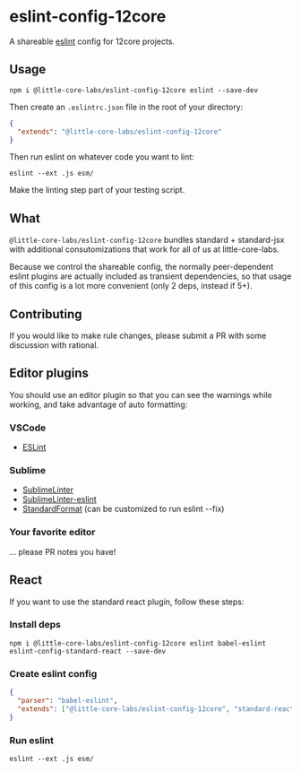 # eslint-config-12core

A shareable [eslint](ghub.io/eslint) config for 12core projects.

## Usage

```console
npm i @little-core-labs/eslint-config-12core eslint --save-dev
```

Then create an `.eslintrc.json` file in the root of your directory:

```json
{
  "extends": "@little-core-labs/eslint-config-12core"
}
```

Then run eslint on whatever code you want to lint:

```console
eslint --ext .js esm/
```

Make the linting step part of your testing script.

## What

`@little-core-labs/eslint-config-12core` bundles standard + standard-jsx with additional consutomizations that work for all of us at little-core-labs.

Because we control the shareable config, the normally peer-dependent eslint plugins are actually included as transient dependencies, so that usage of this config is a lot more convenient (only 2 deps, instead if 5+).

## Contributing

If you would like to make rule changes, please submit a PR with some discussion with rational.

## Editor plugins

You should use an editor plugin so that you can see the warnings while working, and take advantage of auto formatting:

### VSCode

- [ESLint](https://marketplace.visualstudio.com/items?itemName=dbaeumer.vscode-eslint)

### Sublime

- [SublimeLinter](https://github.com/SublimeLinter/SublimeLinter)
- [SublimeLinter-eslint](https://github.com/SublimeLinter/SublimeLinter-eslint)
- [StandardFormat](https://github.com/bcomnes/sublime-standard-format) (can be customized to run eslint --fix)

### Your favorite editor

... please PR notes you have!

## React

If you want to use the standard react plugin, follow these steps:

### Install deps

```console
npm i @little-core-labs/eslint-config-12core eslint babel-eslint eslint-config-standard-react --save-dev
```

### Create eslint config

```json
{
  "parser": "babel-eslint",
  "extends": ["@little-core-labs/eslint-config-12core", "standard-react"]
}
```

### Run eslint

```console
eslint --ext .js esm/
```
